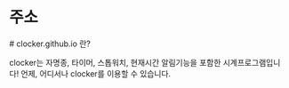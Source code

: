 # 주소
<p></p>
# clocker.github.io 란?
<p>clocker는 자명종, 타이머, 스톱워치, 현재시간 알림기능을 포함한 시계프로그램입니다! 언제, 어디서나 clocker를 이용할 수 있습니다.</p>
